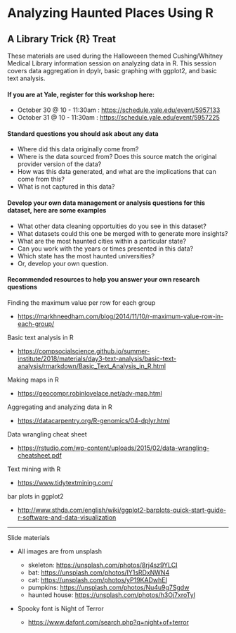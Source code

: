 # Analyzing Haunted Places Using R
## A Library Trick {R} Treat
These materials are used during the Halloweeen themed Cushing/Whitney Medical Library information session on analyzing data in R. This session covers data aggregation in dpylr, basic graphing with ggplot2, and basic text analysis.

#### If you are at Yale, register for this workshop here: 
* October 30 @ 10 - 11:30am : https://schedule.yale.edu/event/5957133
* October 31 @ 10 - 11:30am : https://schedule.yale.edu/event/5957225 

#### Standard questions you should ask about any data
* Where did this data originally come from?
* Where is the data sourced from? Does this source match the original provider version of the data?
* How was this data generated, and what are the implications that can come from this?
* What is not captured in this data?

#### Develop your own data management or analysis questions for this dataset, here are some examples
* What other data cleaning opportuities do you see in this dataset?
* What datasets could this one be merged with to generate more insights?
* What are the most haunted cities within a particular state?
* Can you work with the years or times presented in this data?
* Which state has the most haunted universities?
* Or, develop your own question. 

#### Recommended resources to help you answer your own research questions 
Finding the maximum value per row for each group
* https://markhneedham.com/blog/2014/11/10/r-maximum-value-row-in-each-group/

Basic text analysis in R
* https://compsocialscience.github.io/summer-institute/2018/materials/day3-text-analysis/basic-text-analysis/rmarkdown/Basic_Text_Analysis_in_R.html

Making maps in R
* https://geocompr.robinlovelace.net/adv-map.html

Aggregating and analyzing data in R
* https://datacarpentry.org/R-genomics/04-dplyr.html

Data wrangling cheat sheet
* https://rstudio.com/wp-content/uploads/2015/02/data-wrangling-cheatsheet.pdf

Text mining with R
 * https://www.tidytextmining.com/

bar plots in ggplot2
* http://www.sthda.com/english/wiki/ggplot2-barplots-quick-start-guide-r-software-and-data-visualization

---
Slide materials
* All images are from unsplash
  * skeleton: https://unsplash.com/photos/8rj4sz9YLCI
  * bat: https://unsplash.com/photos/IY1sRDxNWN4
  * cat: https://unsplash.com/photos/yP19KADwhEI
  * pumpkins: https://unsplash.com/photos/Nu4u9g7Sgdw
  * haunted house: https://unsplash.com/photos/h3Oj7xroTyI
  
* Spooky font is Night of Terror
  * https://www.dafont.com/search.php?q=night+of+terror
